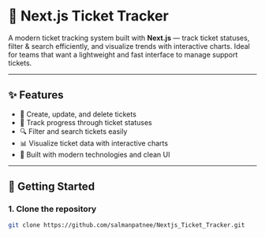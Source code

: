 # 🎫 Next.js Ticket Tracker

A modern ticket tracking system built with **Next.js** — track ticket statuses, filter & search efficiently, and visualize trends with interactive charts. Ideal for teams that want a lightweight and fast interface to manage support tickets.

---

## ✨ Features

- 📝 Create, update, and delete tickets
- 🔄 Track progress through ticket statuses
- 🔍 Filter and search tickets easily
- 📊 Visualize ticket data with interactive charts
- 🧩 Built with modern technologies and clean UI

---

## 🚀 Getting Started

### 1. Clone the repository

```bash
git clone https://github.com/salmanpatnee/Nextjs_Ticket_Tracker.git
